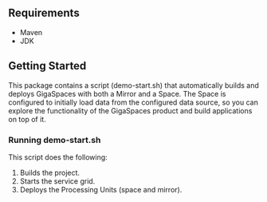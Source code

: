 
## Requirements

 * Maven
 * JDK
 
## Getting Started
This package contains a script (demo-start.sh) that automatically builds and deploys GigaSpaces with both a Mirror and a Space. The Space is configured to initially load data from the configured data source, so you can explore the functionality of the GigaSpaces product and build applications on top of it.
  

### Running demo-start.sh
This script does the following:

1. Builds the project.
2. Starts the service grid.
3. Deploys the Processing Units (space and mirror).

